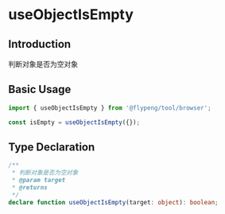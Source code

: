 # useObjectIsEmpty

## Introduction

判断对象是否为空对象

## Basic Usage

```ts
import { useObjectIsEmpty } from '@flypeng/tool/browser';

const isEmpty = useObjectIsEmpty({});
```

## Type Declaration

```ts
/**
 * 判断对象是否为空对象
 * @param target
 * @returns
 */
declare function useObjectIsEmpty(target: object): boolean;
```
